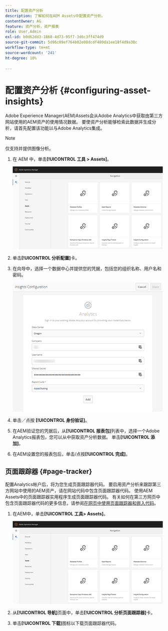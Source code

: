 ```yaml
---
title: 配置资产分析
description: 了解如何在AEM Assets中配置资产分析。
contentOwner: AG
feature: 资产分析，资产报表
role: User,Admin
exl-id: b0d62dd3-1868-4d73-95f7-3d6c3ff474d9
source-git-commit: 5d96c09ef764b02e08dcdf480da1ee18f4d9a30c
workflow-type: tm+mt
source-wordcount: '241'
ht-degree: 10%

---
```


# 配置资产分析 {#configuring-asset-insights}

Adobe Experience Manager(AEM)Assets会从Adobe Analytics中获取由第三方网站使用的AEM资产的使用情况数据。 要使资产分析能够检索此数据并生成分析，请首先配置该功能以与Adobe Analytics集成。

>[!NOTE]
>
>仅支持并提供图像分析。

1. 在 AEM 中，单击&#x200B;**[!UICONTROL 工具 > Assets]**。

   ![chlimage_1-210](assets/chlimage_1-210.png)

1. 单击&#x200B;**[!UICONTROL 分析配置]**&#x200B;卡。
1. 在向导中，选择一个数据中心并提供您的凭据，包括您的组织名称、用户名和密码。

   ![chlimage_1-211](assets/insights_config2.png)

1. 单击／点按 **[!UICONTROL 身份验证]**。
1. 在AEM验证您的凭据后，从&#x200B;**[!UICONTROL 报表包]**&#x200B;列表中，选择一个Adobe Analytics报表包，您可以从中获取资产分析数据。 单击&#x200B;**[!UICONTROL 添加]**。
1. 在AEM设置您的报表包后，单击/点按&#x200B;**[!UICONTROL 完成]**。

## 页面跟踪器 {#page-tracker}

配置Analytics帐户后，将为您生成页面跟踪器代码。 要启用资产分析来跟踪第三方网站中使用的AEM资产，请在网站代码中包含页面跟踪器代码。 使用AEM Assets中的页面跟踪器实用程序生成页面跟踪器代码。 有关如何在第三方网页中包含页面跟踪器代码的更多信息，请参阅[在网页中使用页面跟踪器和嵌入代码](touch-ui-using-page-tracker.md)。

1. 在AEM中，单击&#x200B;**[!UICONTROL 工具> Assets]**。

   ![chlimage_1-214](assets/chlimage_1-214.png)

1. 从&#x200B;**[!UICONTROL 导航]**&#x200B;页面中，单击&#x200B;**[!UICONTROL 分析页面跟踪器]**&#x200B;卡。
1. 单击&#x200B;**[!UICONTROL 下载]**&#x200B;图标以下载页面跟踪器代码。
